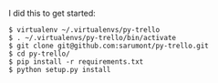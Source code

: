 I did this to get started:

    $ virtualenv ~/.virtualenvs/py-trello
    $ . ~/.virtualenvs/py-trello/bin/activate
    $ git clone git@github.com:sarumont/py-trello.git
    $ cd py-trello/
    $ pip install -r requirements.txt
    $ python setup.py install
